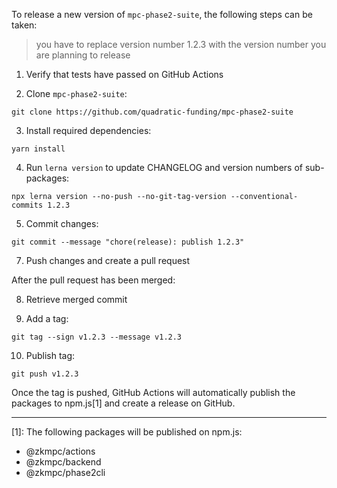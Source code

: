 To release a new version of `mpc-phase2-suite`, the following steps can be taken:

> you have to replace version number 1.2.3 with the version number you are planning to release

1. Verify that tests have passed on GitHub Actions

2. Clone `mpc-phase2-suite`:

```
git clone https://github.com/quadratic-funding/mpc-phase2-suite
```

3. Install required dependencies:

```
yarn install
```

4. Run `lerna version` to update CHANGELOG and version numbers of sub-packages:

```
npx lerna version --no-push --no-git-tag-version --conventional-commits 1.2.3
```

5. Commit changes:

```
git commit --message "chore(release): publish 1.2.3"
```

7. Push changes and create a pull request

After the pull request has been merged:


8. Retrieve merged commit

9. Add a tag:

```
git tag --sign v1.2.3 --message v1.2.3
```

10. Publish tag:

```
git push v1.2.3
```

Once the tag is pushed, GitHub Actions will automatically publish the packages to npm.js[1] and create a release on GitHub.

---

[1]: The following packages will be published on npm.js:
* @zkmpc/actions
* @zkmpc/backend
* @zkmpc/phase2cli
